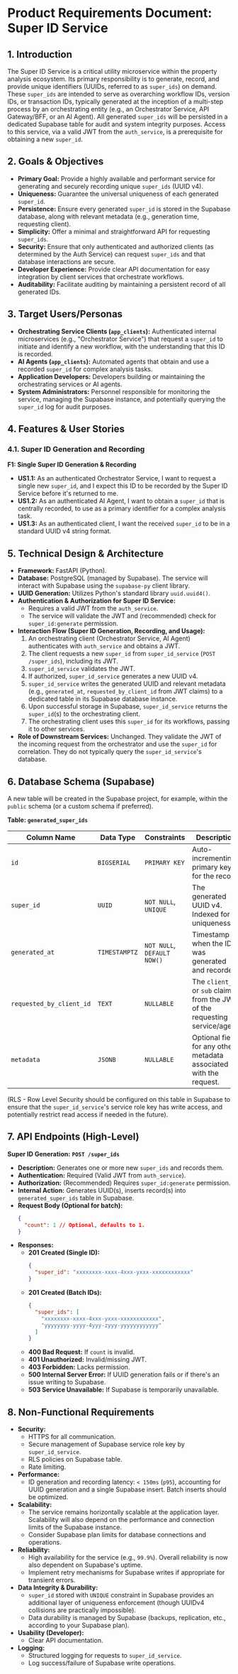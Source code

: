 # Product Requirements Document: Super ID Service

## 1. Introduction

The Super ID Service is a critical utility microservice within the property analysis ecosystem. Its primary responsibility is to generate, record, and provide unique identifiers (UUIDs, referred to as `super_ids`) on demand. These `super_ids` are intended to serve as overarching workflow IDs, version IDs, or transaction IDs, typically generated at the inception of a multi-step process by an orchestrating entity (e.g., an Orchestrator Service, API Gateway/BFF, or an AI Agent). All generated `super_ids` will be persisted in a dedicated Supabase table for audit and system integrity purposes. Access to this service, via a valid JWT from the `auth_service`, is a prerequisite for obtaining a new `super_id`.

## 2. Goals & Objectives

- **Primary Goal:** Provide a highly available and performant service for generating and securely recording unique `super_ids` (UUID v4).
- **Uniqueness:** Guarantee the universal uniqueness of each generated `super_id`.
- **Persistence:** Ensure every generated `super_id` is stored in the Supabase database, along with relevant metadata (e.g., generation time, requesting client).
- **Simplicity:** Offer a minimal and straightforward API for requesting `super_ids`.
- **Security:** Ensure that only authenticated and authorized clients (as determined by the Auth Service) can request `super_ids` and that database interactions are secure.
- **Developer Experience:** Provide clear API documentation for easy integration by client services that orchestrate workflows.
- **Auditability:** Facilitate auditing by maintaining a persistent record of all generated IDs.

## 3. Target Users/Personas

- **Orchestrating Service Clients (`app_clients`):** Authenticated internal microservices (e.g., "Orchestrator Service") that request a `super_id` to initiate and identify a new workflow, with the understanding that this ID is recorded.
- **AI Agents (`app_clients`):** Automated agents that obtain and use a recorded `super_id` for complex analysis tasks.
- **Application Developers:** Developers building or maintaining the orchestrating services or AI agents.
- **System Administrators:** Personnel responsible for monitoring the service, managing the Supabase instance, and potentially querying the `super_id` log for audit purposes.

## 4. Features & User Stories

### 4.1. Super ID Generation and Recording

**F1: Single Super ID Generation & Recording**

- **US1.1:** As an authenticated Orchestrator Service, I want to request a single new `super_id`, and I expect this ID to be recorded by the Super ID Service before it's returned to me.
- **US1.2:** As an authenticated AI Agent, I want to obtain a `super_id` that is centrally recorded, to use as a primary identifier for a complex analysis task.
- **US1.3:** As an authenticated client, I want the received `super_id` to be in a standard UUID v4 string format.

## 5. Technical Design & Architecture

- **Framework:** FastAPI (Python).
- **Database:** PostgreSQL (managed by Supabase). The service will interact with Supabase using the `supabase-py` client library.
- **UUID Generation:** Utilizes Python's standard library `uuid.uuid4()`.
- **Authentication & Authorization for Super ID Service:**
  - Requires a valid JWT from the `auth_service`.
  - The service will validate the JWT and (recommended) check for `super_id:generate` permission.
- **Interaction Flow (Super ID Generation, Recording, and Usage):**
  1.  An orchestrating client (Orchestrator Service, AI Agent) authenticates with `auth_service` and obtains a JWT.
  2.  The client requests a new `super_id` from `super_id_service` (`POST /super_ids`), including its JWT.
  3.  `super_id_service` validates the JWT.
  4.  If authorized, `super_id_service` generates a new UUID v4.
  5.  `super_id_service` writes the generated UUID and relevant metadata (e.g., `generated_at`, `requested_by_client_id` from JWT claims) to a dedicated table in its Supabase database instance.
  6.  Upon successful storage in Supabase, `super_id_service` returns the `super_id`(s) to the orchestrating client.
  7.  The orchestrating client uses this `super_id` for its workflows, passing it to other services.
- **Role of Downstream Services:** Unchanged. They validate the JWT of the incoming request from the orchestrator and use the `super_id` for correlation. They do not typically query the `super_id_service`'s database.

## 6. Database Schema (Supabase)

A new table will be created in the Supabase project, for example, within the `public` schema (or a custom schema if preferred).

**Table: `generated_super_ids`**

| Column Name              | Data Type     | Constraints                 | Description                                                                  |
| ------------------------ | ------------- | --------------------------- | ---------------------------------------------------------------------------- |
| `id`                     | `BIGSERIAL`   | `PRIMARY KEY`               | Auto-incrementing primary key for the record.                                |
| `super_id`               | `UUID`        | `NOT NULL`, `UNIQUE`        | The generated UUID v4. Indexed for uniqueness.                               |
| `generated_at`           | `TIMESTAMPTZ` | `NOT NULL`, `DEFAULT NOW()` | Timestamp of when the ID was generated and recorded.                         |
| `requested_by_client_id` | `TEXT`        | `NULLABLE`                  | The `client_id` or `sub` claim from the JWT of the requesting service/agent. |
| `metadata`               | `JSONB`       | `NULLABLE`                  | Optional field for any other metadata associated with the request.           |

(RLS - Row Level Security should be configured on this table in Supabase to ensure that the `super_id_service`'s service role key has write access, and potentially restrict read access if needed in the future).

## 7. API Endpoints (High-Level)

**Super ID Generation:**
**`POST /super_ids`**

- **Description:** Generates one or more new `super_ids` and records them.
- **Authentication:** Required (Valid JWT from `auth_service`).
- **Authorization:** (Recommended) Requires `super_id:generate` permission.
- **Internal Action:** Generates UUID(s), inserts record(s) into `generated_super_ids` table in Supabase.
- **Request Body (Optional for batch):**
  ```json
  {
    "count": 1 // Optional, defaults to 1.
  }
  ```
- **Responses:**
  - **201 Created (Single ID):**
    ```json
    {
      "super_id": "xxxxxxxx-xxxx-4xxx-yxxx-xxxxxxxxxxxx"
    }
    ```
  - **201 Created (Batch IDs):**
    ```json
    {
      "super_ids": [
        "xxxxxxxx-xxxx-4xxx-yxxx-xxxxxxxxxxxx",
        "yyyyyyyy-yyyy-4yyy-zyyy-yyyyyyyyyyyy"
      ]
    }
    ```
  - **400 Bad Request:** If `count` is invalid.
  - **401 Unauthorized:** Invalid/missing JWT.
  - **403 Forbidden:** Lacks permission.
  - **500 Internal Server Error:** If UUID generation fails or if there's an issue writing to Supabase.
  - **503 Service Unavailable:** If Supabase is temporarily unavailable.

## 8. Non-Functional Requirements

- **Security:**
  - HTTPS for all communication.
  - Secure management of Supabase service role key by `super_id_service`.
  - RLS policies on Supabase table.
  - Rate limiting.
- **Performance:**
  - ID generation and recording latency: `< 150ms` (`p95`), accounting for UUID generation and a single Supabase insert. Batch inserts should be optimized.
- **Scalability:**
  - The service remains horizontally scalable at the application layer. Scalability will also depend on the performance and connection limits of the Supabase instance.
  - Consider Supabase plan limits for database connections and operations.
- **Reliability:**
  - High availability for the service (e.g., `99.9%`). Overall reliability is now also dependent on Supabase's uptime.
  - Implement retry mechanisms for Supabase writes if appropriate for transient errors.
- **Data Integrity & Durability:**
  - `super_id` stored with `UNIQUE` constraint in Supabase provides an additional layer of uniqueness enforcement (though UUIDv4 collisions are practically impossible).
  - Data durability is managed by Supabase (backups, replication, etc., according to your Supabase plan).
- **Usability (Developer):**
  - Clear API documentation.
- **Logging:**
  - Structured logging for requests to `super_id_service`.
  - Log success/failure of Supabase write operations.
